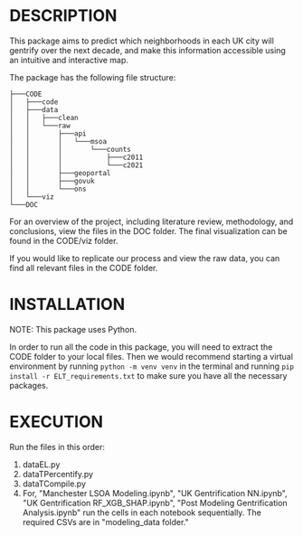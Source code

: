 # DESCRIPTION

This package aims to predict which neighborhoods in each UK city will gentrify over the next decade, and make this information accessible using an intuitive and interactive map.

The package has the following file structure:

    ├───CODE
    │   ├───code
    │   ├───data
    │   │   ├───clean
    │   │   └───raw
    │   │       ├───api
    │   │       │   └───msoa
    │   │       │       └───counts
    │   │       │           ├───c2011
    │   │       │           └───c2021
    │   │       ├───geoportal
    │   │       ├───govuk
    │   │       └───ons
    │   └───viz
    └───DOC

For an overview of the project, including literature review, methodology, and conclusions, view the files in the DOC folder. The final visualization can be found in the CODE/viz folder.

If you would like to replicate our process and view the raw data, you can find all relevant files in the CODE folder.

# INSTALLATION

NOTE: This package uses Python.

In order to run all the code in this package, you will need to extract the CODE folder to your local files. Then we would recommend starting a virtual environment by running `python -m venv venv` in the terminal and running `pip install -r ELT_requirements.txt` to make sure you have all the necessary packages.

# EXECUTION

Run the files in this order:

1. dataEL.py
2. dataTPercentify.py
3. dataTCompile.py
4. For, "Manchester LSOA Modeling.ipynb", "UK Gentrification NN.ipynb", "UK Gentrification RF_XGB_SHAP.ipynb", "Post Modeling Gentrification Analysis.ipynb" run the cells in each notebook sequentially. The required CSVs are in "modeling_data folder."
